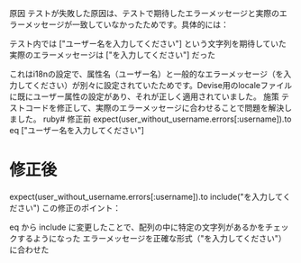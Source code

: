 原因
テストが失敗した原因は、テストで期待したエラーメッセージと実際のエラーメッセージが一致していなかったためです。具体的には：

テスト内では ["ユーザー名を入力してください"] という文字列を期待していた
実際のエラーメッセージは ["を入力してください"] だった

これはi18nの設定で、属性名（ユーザー名）と一般的なエラーメッセージ（を入力してください）が別々に設定されていたためです。Devise用のlocaleファイルに既にユーザー属性の設定があり、それが正しく適用されていました。
施策
テストコードを修正して、実際のエラーメッセージに合わせることで問題を解決しました。
ruby# 修正前
expect(user_without_username.errors[:username]).to eq ["ユーザー名を入力してください"]

# 修正後
expect(user_without_username.errors[:username]).to include("を入力してください")
この修正のポイント：

eq から include に変更したことで、配列の中に特定の文字列があるかをチェックするようになった
エラーメッセージを正確な形式（"を入力してください"）に合わせた
